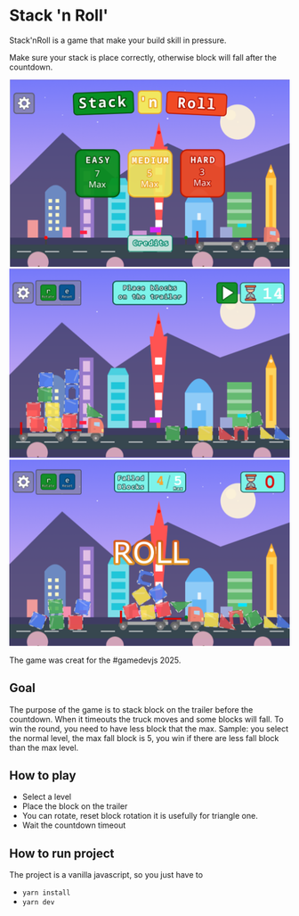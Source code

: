 # Stack 'n Roll'

Stack'nRoll is a game that make your build skill in pressure.

Make sure your stack is place correctly, otherwise block will fall after the countdown.

![screenshot](screenshot4.png)
![screenshot](screenshot2.png)
![screenshot](screenshot3.png)

The game was creat for the #gamedevjs 2025.

## Goal

The purpose of the game is to stack block on the trailer before the countdown.
When it timeouts the truck moves and some blocks will fall.
To win the round, you need to have less block that the max.
Sample: you select the normal level, the max fall block is 5, you win if there are less fall block
than the max level.

## How to play

- Select a level
- Place the block on the trailer
- You can rotate, reset block rotation it is usefully for triangle one.
- Wait the countdown timeout

## How to run project
The project is a vanilla javascript, so you just have to
- `yarn install`
- `yarn dev`